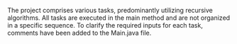 
The project comprises various tasks, predominantly utilizing recursive algorithms. All tasks are executed in the main method and are not organized in a specific sequence. To clarify the required inputs for each task, comments have been added to the Main.java file.